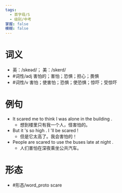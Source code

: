 ```yaml
---
tags:
  - 首字母/S
  - 级别/中考
掌握: false
模糊: false
---
```

# 词义
- 英：/skeəd/； 美：/skerd/
- #词性/adj  害怕的；害怕；恐惧；担心；畏惧
- #词性/v  害怕；使害怕；恐惧；使恐惧；惊吓；受惊吓
# 例句
- It scared me to think I was alone in the building .
	- 想到楼里只有我一个人，怪害怕的。
- But it 's so high . I 'll be scared !
	- 但是它太高了。我会害怕的！
- People are scared to use the buses late at night .
	- 人们害怕在深夜乘坐公共汽车。
# 形态
- #形态/word_proto scare
